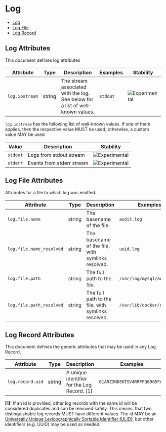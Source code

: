 <!--- Hugo front matter used to generate the website version of this page:
--->

<!-- NOTE: THIS FILE IS AUTOGENERATED. DO NOT EDIT BY HAND. -->
<!-- see templates/registry/markdown/attribute_namespace.md.j2 -->

# Log

- [Log](#log-attributes)
- [Log File](#log-file-attributes)
- [Log Record](#log-record-attributes)

## Log Attributes

This document defines log attributes

| Attribute      | Type   | Description                                                                    | Examples | Stability                                                        |
| -------------- | ------ | ------------------------------------------------------------------------------ | -------- | ---------------------------------------------------------------- |
| `log.iostream` | string | The stream associated with the log. See below for a list of well-known values. | `stdout` | ![Experimental](https://img.shields.io/badge/-experimental-blue) |

`log.iostream` has the following list of well-known values. If one of them applies, then the respective value MUST be used; otherwise, a custom value MAY be used.

| Value    | Description               | Stability                                                        |
| -------- | ------------------------- | ---------------------------------------------------------------- |
| `stdout` | Logs from stdout stream   | ![Experimental](https://img.shields.io/badge/-experimental-blue) |
| `stderr` | Events from stderr stream | ![Experimental](https://img.shields.io/badge/-experimental-blue) |

## Log File Attributes

Attributes for a file to which log was emitted.

| Attribute                | Type   | Description                                        | Examples                   | Stability                                                        |
| ------------------------ | ------ | -------------------------------------------------- | -------------------------- | ---------------------------------------------------------------- |
| `log.file.name`          | string | The basename of the file.                          | `audit.log`                | ![Experimental](https://img.shields.io/badge/-experimental-blue) |
| `log.file.name_resolved` | string | The basename of the file, with symlinks resolved.  | `uuid.log`                 | ![Experimental](https://img.shields.io/badge/-experimental-blue) |
| `log.file.path`          | string | The full path to the file.                         | `/var/log/mysql/audit.log` | ![Experimental](https://img.shields.io/badge/-experimental-blue) |
| `log.file.path_resolved` | string | The full path to the file, with symlinks resolved. | `/var/lib/docker/uuid.log` | ![Experimental](https://img.shields.io/badge/-experimental-blue) |

## Log Record Attributes

This document defines the generic attributes that may be used in any Log Record.

| Attribute        | Type   | Description                                 | Examples                     | Stability                                                        |
| ---------------- | ------ | ------------------------------------------- | ---------------------------- | ---------------------------------------------------------------- |
| `log.record.uid` | string | A unique identifier for the Log Record. [1] | `01ARZ3NDEKTSV4RRFFQ69G5FAV` | ![Experimental](https://img.shields.io/badge/-experimental-blue) |

**[1]:** If an id is provided, other log records with the same id will be considered duplicates and can be removed safely. This means, that two distinguishable log records MUST have different values.
The id MAY be an [Universally Unique Lexicographically Sortable Identifier (ULID)](https://github.com/ulid/spec), but other identifiers (e.g. UUID) may be used as needed.
